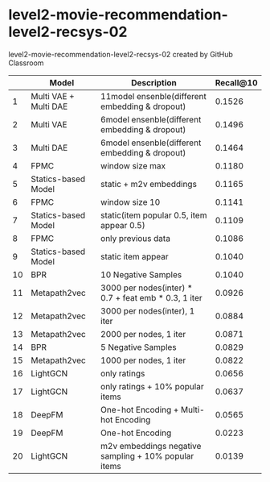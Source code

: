# level2-movie-recommendation-level2-recsys-02
level2-movie-recommendation-level2-recsys-02 created by GitHub Classroom

| |Model|Description|Recall@10| 
|-|---|-------|---|
|1|Multi VAE + Multi DAE|11model ensenble(different embedding & dropout)|0.1526
|2|Multi VAE|6model ensenble(different embedding & dropout)|0.1496
|3|Multi DAE|6model ensenble(different embedding & dropout)|0.1464
|4|FPMC|window size max|0.1180|
|5|Statics-based Model|static + m2v embeddings|0.1165|
|6|FPMC|window size 10|0.1141|
|7|Statics-based Model|static(item popular 0.5, item appear 0.5)|0.1109|
|8|FPMC|only previous data|0.1086|
|9|Statics-based Model|static item appear|0.1040|
|10|BPR|10 Negative Samples|0.1040|
|11|Metapath2vec|3000 per nodes(inter) * 0.7 + feat emb * 0.3, 1 iter|0.0926|
|12|Metapath2vec|3000 per nodes(inter), 1 iter|0.0884|
|13|Metapath2vec|2000 per nodes, 1 iter|0.0871|
|14|BPR|5 Negative Samples|0.0829|
|15|Metapath2vec|1000 per nodes, 1 iter|0.0822|
|16|LightGCN|only ratings|0.0656|
|17|LightGCN|only ratings + 10% popular items|0.0637|
|18|DeepFM|One-hot Encoding + Multi-hot Encoding|0.0565|
|19|DeepFM|One-hot Encoding|0.0223|
|20|LightGCN|m2v embeddings negative sampling + 10% popular items|0.0139|
